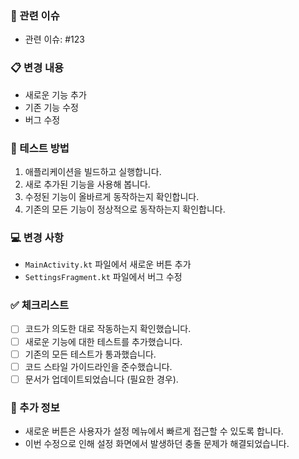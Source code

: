 ### :wrench: 관련 이슈
<!-- 이 PR과 관련된 이슈 번호를 작성해주세요. -->
- 관련 이슈: #123

### :clipboard: 변경 내용
<!-- 변경 사항에 대한 명확하고 간결한 설명을 작성해주세요. -->
- 새로운 기능 추가
- 기존 기능 수정
- 버그 수정

### :rocket: 테스트 방법
<!-- 변경 사항을 테스트하는 방법에 대한 자세한 설명을 작성해주세요. -->
1. 애플리케이션을 빌드하고 실행합니다.
2. 새로 추가된 기능을 사용해 봅니다.
3. 수정된 기능이 올바르게 동작하는지 확인합니다.
4. 기존의 모든 기능이 정상적으로 동작하는지 확인합니다.

### :computer: 변경 사항
<!-- 코드 변경 사항에 대한 설명을 작성해주세요. -->
- `MainActivity.kt` 파일에서 새로운 버튼 추가
- `SettingsFragment.kt` 파일에서 버그 수정

### :white_check_mark: 체크리스트
<!-- PR을 제출하기 전에 확인해야 할 사항들을 작성해주세요. -->
- [ ] 코드가 의도한 대로 작동하는지 확인했습니다.
- [ ] 새로운 기능에 대한 테스트를 추가했습니다.
- [ ] 기존의 모든 테스트가 통과했습니다.
- [ ] 코드 스타일 가이드라인을 준수했습니다.
- [ ] 문서가 업데이트되었습니다 (필요한 경우).

### :memo: 추가 정보
<!-- 변경 사항에 대한 추가 정보를 작성해주세요. -->
- 새로운 버튼은 사용자가 설정 메뉴에서 빠르게 접근할 수 있도록 합니다.
- 이번 수정으로 인해 설정 화면에서 발생하던 충돌 문제가 해결되었습니다.

